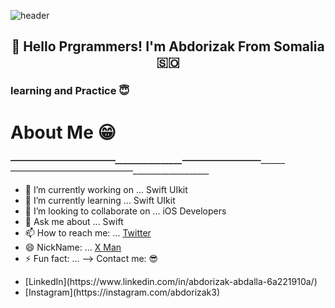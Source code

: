 ![header](https://capsule-render.vercel.app/api?type=waving&color=gradient&height=200&section=header&text=Hey%20I%27m%20X%27s%20MAN%F0%9F%8C%A9&animation=twinkling&fontSize=40)

<h2 align="center">👋 Hello Prgrammers! I'm Abdorizak From Somalia 🇸🇴</h1>


### learning and Practice 😇

# About Me 😁
___________————————————________________—————————_________________——————————————___________________

- 🔭 I’m currently working on ... Swift UIkit
- 🌱 I’m currently learning ... Swift UIkit
- 👯 I’m looking to collaborate on ... iOS Developers
- 💬 Ask me about ... Swift
- 📫 How to reach me: ... [Twitter](twitter.com/abdorizak3)
- 😄 NickName: ... [X Man](facebook.com/abdorizak3)
- ⚡ Fun fact: ...
-->
Contact me: 😎
<ul>
  <li>[LinkedIn](https://www.linkedin.com/in/abdorizak-abdalla-6a221910a/)</li>
  <li>[Instagram](https://instagram.com/abdorizak3)</li>
 </ul>
